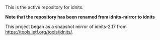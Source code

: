 This is the active repository for idnits.

**Note that the repository has been renamed from idnits-mirror to idnits**

This project began as a snapshot mirror of idnits-2.17 from https://tools.ietf.org/tools/idnits/.

